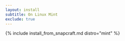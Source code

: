 ```yaml
---
layout: install
subtitle: On Linux Mint
exclude: true
---
```


{% include install_from_snapcraft.md distro="mint" %}
